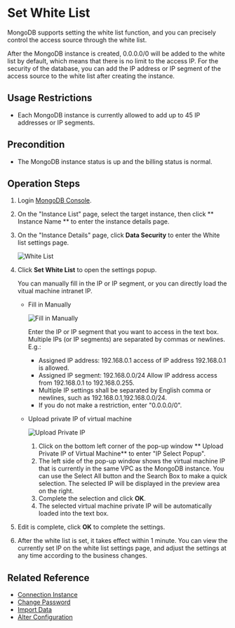 # Set White List

MongoDB supports setting the white list function, and you can precisely control the access source through the white list.

After the MongoDB instance is created, 0.0.0.0/0 will be added to the white list by default, which means that there is no limit to the access IP. For the security of the database, you can add the IP address or IP segment of the access source to the white list after creating the instance.

## Usage Restrictions
- Each MongoDB instance is currently allowed to add up to 45 IP addresses or IP segments.

## Precondition
- The MongoDB instance status is up and the billing status is normal.

## Operation Steps
1. Login [MongoDB Console](https://mongodb-console.jdcloud.com/mongodb?dataCenter=bj_02).
2. On the "Instance List" page, select the target instance, then click ** Instance Name ** to enter the  instance details page.
3. On the "Instance Details" page, click **Data Security** to enter the White list settings page.

   ![White List](https://github.com/jdcloudcom/cn/blob/master/image/mongodb/mongo-008.png)
4. Click **Set White List** to open the settings popup.	

   You can manually fill in the IP or IP segment, or you can directly load the vitual machine intranet IP.
   
   - Fill in Manually
      
     ![Fill in Manually](https://github.com/jdcloudcom/cn/blob/master/image/mongodb/mongo-004.png)

     Enter the IP or IP segment that you want to access in the text box. Multiple IPs (or IP segments) are separated by commas or newlines. E.g.:
     - Assigned IP address: 192.168.0.1 access of IP address 192.168.0.1 is allowed.
     - Assigned IP segment: 192.168.0.0/24 Allow IP address access from 192.168.0.1 to 192.168.0.255.
     - Multiple IP settings shall be separated by English comma or newlines, such as 192.168.0.1,192.168.0.0/24.
     - If you do not make a restriction, enter "0.0.0.0/0".
   
   - Upload private IP of virtual machine
   
     ![Upload Private IP](https://github.com/jdcloudcom/cn/blob/master/image/mongodb/mongo-005.png)
  
     1. Click on the bottom left corner of the pop-up window ** Upload Private IP of Virtual Machine** to enter "IP Select Popup".
     2. The left side of the pop-up window shows the virtual machine IP that is currently in the same VPC as the MongoDB instance. You can use the Select All button and the Search Box to make a quick selection. The selected IP will be displayed in the preview area on the right.
     3. Complete the selection and click **OK**.
     4. The selected virtual machine private IP will be automatically loaded into the text box.
      
5. Edit is complete, click **OK** to complete the settings.
6. After the white list is set, it takes effect within 1 minute. You can view the currently set IP on the white list settings page, and adjust the settings at any time according to the business changes.
		
		
## Related Reference
- [Connection Instance](Connect-Instance.md)
- [Change Password](../Operation-Guide/Account-Management/Reset-Password.md)
- [Import Data](Import-Data.md)
- [Alter Configuration](../Operation-Guide/Instance-Management/Modify-Instance-Spec.md)
